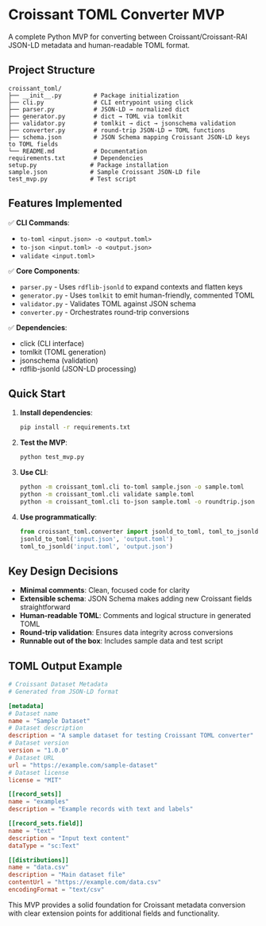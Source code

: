 # Croissant TOML Converter MVP

A complete Python MVP for converting between Croissant/Croissant-RAI JSON-LD metadata and human-readable TOML format.

## Project Structure

```
croissant_toml/
├── __init__.py         # Package initialization
├── cli.py              # CLI entrypoint using click
├── parser.py           # JSON-LD → normalized dict
├── generator.py        # dict → TOML via tomlkit
├── validator.py        # tomlkit → dict → jsonschema validation
├── converter.py        # round-trip JSON-LD ↔ TOML functions
├── schema.json         # JSON Schema mapping Croissant JSON-LD keys to TOML fields
└── README.md           # Documentation
requirements.txt        # Dependencies
setup.py               # Package installation
sample.json            # Sample Croissant JSON-LD file
test_mvp.py            # Test script
```

## Features Implemented

✅ **CLI Commands**:
- `to-toml <input.json> -o <output.toml>`
- `to-json <input.toml> -o <output.json>`  
- `validate <input.toml>`

✅ **Core Components**:
- `parser.py` - Uses `rdflib-jsonld` to expand contexts and flatten keys
- `generator.py` - Uses `tomlkit` to emit human-friendly, commented TOML
- `validator.py` - Validates TOML against JSON schema
- `converter.py` - Orchestrates round-trip conversions

✅ **Dependencies**:
- click (CLI interface)
- tomlkit (TOML generation)
- jsonschema (validation)
- rdflib-jsonld (JSON-LD processing)

## Quick Start

1. **Install dependencies**:
   ```bash
   pip install -r requirements.txt
   ```

2. **Test the MVP**:
   ```bash
   python test_mvp.py
   ```

3. **Use CLI**:
   ```bash
   python -m croissant_toml.cli to-toml sample.json -o sample.toml
   python -m croissant_toml.cli validate sample.toml
   python -m croissant_toml.cli to-json sample.toml -o roundtrip.json
   ```

4. **Use programmatically**:
   ```python
   from croissant_toml.converter import jsonld_to_toml, toml_to_jsonld
   jsonld_to_toml('input.json', 'output.toml')
   toml_to_jsonld('input.toml', 'output.json')
   ```

## Key Design Decisions

- **Minimal comments**: Clean, focused code for clarity
- **Extensible schema**: JSON Schema makes adding new Croissant fields straightforward
- **Human-readable TOML**: Comments and logical structure in generated TOML
- **Round-trip validation**: Ensures data integrity across conversions
- **Runnable out of the box**: Includes sample data and test script

## TOML Output Example

```toml
# Croissant Dataset Metadata
# Generated from JSON-LD format

[metadata]
# Dataset name
name = "Sample Dataset"
# Dataset description
description = "A sample dataset for testing Croissant TOML converter"
# Dataset version
version = "1.0.0"
# Dataset URL
url = "https://example.com/sample-dataset"
# Dataset license
license = "MIT"

[[record_sets]]
name = "examples"
description = "Example records with text and labels"

[[record_sets.field]]
name = "text"
description = "Input text content"
dataType = "sc:Text"

[[distributions]]
name = "data.csv"
description = "Main dataset file"
contentUrl = "https://example.com/data.csv"
encodingFormat = "text/csv"
```

This MVP provides a solid foundation for Croissant metadata conversion with clear extension points for additional fields and functionality.